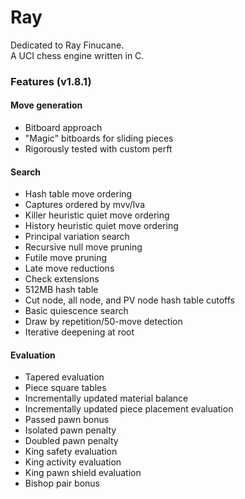 # Ray
Dedicated to Ray Finucane.\
A UCI chess engine written in C.
### Features (v1.8.1)
#### Move generation
* Bitboard approach
* "Magic" bitboards for sliding pieces
* Rigorously tested with custom perft
#### Search
* Hash table move ordering
* Captures ordered by mvv/lva
* Killer heuristic quiet move ordering
* History heuristic quiet move ordering
* Principal variation search
* Recursive null move pruning
* Futile move pruning
* Late move reductions
* Check extensions
* 512MB hash table
* Cut node, all node, and PV node hash table cutoffs
* Basic quiescence search
* Draw by repetition/50-move detection
* Iterative deepening at root
#### Evaluation
* Tapered evaluation
* Piece square tables
* Incrementally updated material balance
* Incrementally updated piece placement evaluation
* Passed pawn bonus
* Isolated pawn penalty
* Doubled pawn penalty
* King safety evaluation
* King activity evaluation
* King pawn shield evaluation
* Bishop pair bonus
